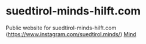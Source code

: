 # suedtirol-minds-hilft.com
Public website for suedtirol-minds-hilft.com (https://www.instagram.com/suedtirol.minds/)
[Mind](https://www.instagram.com/p/BzG3JNLoyFW/?utm_source=ig_web_copy_link)
